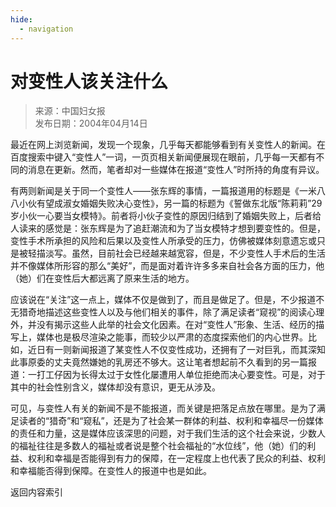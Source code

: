```yaml
---
hide:
  - navigation
---
```


<!-- https://data.transzh.org/cn/backup/对变性人该关注什么.pdf -->

# 对变性人该关注什么

> 来源：中国妇女报  
> 发布日期：2004年04月14日

最近在网上浏览新闻，发现一个现象，几乎每天都能够看到有关变性人的新闻。在百度搜索中键入“变性人”一词，一页页相关新闻便展现在眼前，几乎每一天都有不同的消息在更新。然而，笔者却对一些媒体在报道“变性人”时所持的角度有异议。

有两则新闻是关于同一个变性人——张东辉的事情，一篇报道用的标题是《一米八八小伙有望成淑女婚姻失败决心变性》，另一篇的标题为《誓做东北版“陈莉莉”29岁小伙一心要当女模特》。前者将小伙子变性的原因归结到了婚姻失败上，后者给人读来的感觉是：张东辉是为了追赶潮流和为了当女模特才想到要变性的。但是，变性手术所承担的风险和后果以及变性人所承受的压力，仿佛被媒体刻意遗忘或只是被轻描淡写。虽然，目前社会已经越来越宽容，但是，不少变性人手术后的生活并不像媒体所形容的那么“美好”，而是面对着许许多多来自社会各方面的压力，他（她）们在变性后大都远离了原来生活的地方。

应该说在“关注”这一点上，媒体不仅是做到了，而且是做足了。但是，不少报道不无猎奇地描述这些变性人以及与他们相关的事件，除了满足读者“窥视”的阅读心理外，并没有揭示这些人此举的社会文化因素。在对“变性人”形象、生活、经历的描写上，媒体也是极尽渲染之能事，而较少以严肃的态度探索他们的内心世界。比如，近日有一则新闻报道了某变性人不仅变性成功，还拥有了一对巨乳，而其深知此事原委的丈夫竟然嫌她的乳房还不够大。这让笔者想起前不久看到的另一篇报道：一打工仔因为长得太过于女性化屡遭用人单位拒绝而决心要变性。可是，对于其中的社会性别含义，媒体却没有意识，更无从涉及。

可见，与变性人有关的新闻不是不能报道，而关键是把落足点放在哪里。是为了满足读者的“猎奇”和“窥私”，还是为了社会某一群体的利益、权利和幸福尽一份媒体的责任和力量，这是媒体应该深思的问题，对于我们生活的这个社会来说，少数人的福祉往往是多数人的福祉或者说是整个社会福祉的“水位线”，他（她）们的利益、权利和幸福是否能得到有力的保障，在一定程度上也代表了民众的利益、权利和幸福能否得到保障。在变性人的报道中也是如此。

<a class="md-button" onclick="goBack()">返回内容索引</a>

<script>
function goBack() {
  const domain = window.location.origin;
  const ref = document.referrer;
  if (ref.indexOf(domain) === 0 && window.history.length > 1) {
    window.history.back();
  } else {
    window.location.href = '../../';
  }
}
</script>
